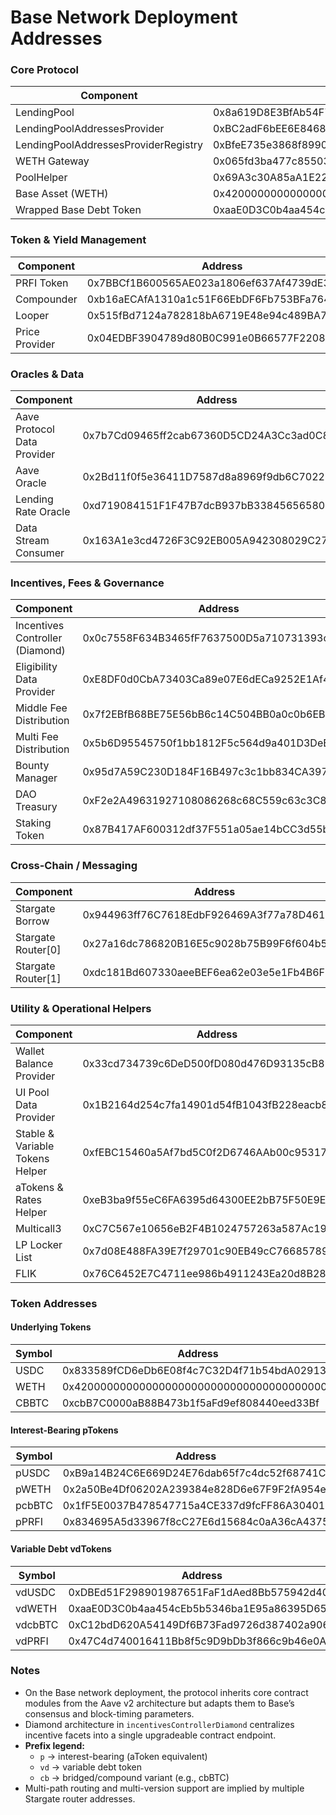 # Base Network Deployment Addresses

### Core Protocol

| Component                            | Address                                    |
| ------------------------------------ | ------------------------------------------ |
| LendingPool                          | 0x8a619D8E3BfAb54F7C30Ef39Ce16c53429c739C3 |
| LendingPoolAddressesProvider         | 0xBC2adF6bEE6E8468f9E60DFC017D4E2Ce682be0C |
| LendingPoolAddressesProviderRegistry | 0xBfeE735e3868f8990787CCEAA4B920C9Ed162b07 |
| WETH Gateway                         | 0x065fd3ba477c85503BFac48be7D1a2fcAdA02847 |
| PoolHelper                           | 0x69A3c30A85aA1E22791466a08819c1080f0Aab7f |
| Base Asset (WETH)                    | 0x4200000000000000000000000000000000000006 |
| Wrapped Base Debt Token              | 0xaaE0D3C0b4aa454cEb5b5346ba1E95a86395D656 |

### Token & Yield Management

| Component      | Address                                    |
| -------------- | ------------------------------------------ |
| PRFI Token     | 0x7BBCf1B600565AE023a1806ef637Af4739dE3255 |
| Compounder     | 0xb16aECAfA1310a1c51F66EbDF6Fb753BFa76450E |
| Looper         | 0x515fBd7124a782818bA6719E48e94c489BA769F4 |
| Price Provider | 0x04EDBF3904789d80B0C991e0B66577F2208A2bE6 |

### Oracles & Data

| Component                   | Address                                    |
| --------------------------- | ------------------------------------------ |
| Aave Protocol Data Provider | 0x7b7Cd09465ff2cab67360D5CD24A3Cc3ad0C856a |
| Aave Oracle                 | 0x2Bd11f0f5e36411D7587d8a8969f9db6C7022973 |
| Lending Rate Oracle         | 0xd719084151F1F47B7dcB937bB33845656580b79d |
| Data Stream Consumer        | 0x163A1e3cd4726F3C92EB005A942308029C27f64B |

### Incentives, Fees & Governance

| Component                       | Address                                    |
| ------------------------------- | ------------------------------------------ |
| Incentives Controller (Diamond) | 0x0c7558F634B3465fF7637500D5a710731393c8F2 |
| Eligibility Data Provider       | 0xE8DF0d0CbA73403Ca89e07E6dECa9252E1Af4084 |
| Middle Fee Distribution         | 0x7f2EBfB68BE75E56bB6c14C504BB0a0c0b6EB8df |
| Multi Fee Distribution          | 0x5b6D95545750f1bb1812F5c564d9a401D3DeBd80 |
| Bounty Manager                  | 0x95d7A59C230D184F16B497c3c1bb834CA397C241 |
| DAO Treasury                    | 0xF2e2A49631927108086268c68C559c63c3C8f73d |
| Staking Token                   | 0x87B417AF600312df37F551a05ae14bCC3d55bC36 |

### Cross-Chain / Messaging

| Component           | Address                                    |
| ------------------- | ------------------------------------------ |
| Stargate Borrow     | 0x944963ff76C7618EdbF926469A3f77a78D461D65 |
| Stargate Router\[0] | 0x27a16dc786820B16E5c9028b75B99F6f604b5d26 |
| Stargate Router\[1] | 0xdc181Bd607330aeeBEF6ea62e03e5e1Fb4B6F7C7 |

### Utility & Operational Helpers

| Component                       | Address                                    |
| ------------------------------- | ------------------------------------------ |
| Wallet Balance Provider         | 0x33cd734739c6DeD500fD080d476D93135cB813Ef |
| UI Pool Data Provider           | 0x1B2164d254c7fa14901d54fB1043fB228eacb8F6 |
| Stable & Variable Tokens Helper | 0xfEBC15460a5Af7bd5C0f2D6746AAb00c9531747D |
| aTokens & Rates Helper          | 0xeB3ba9f55eC6FA6395d64300EE2bB75F50E9E8e5 |
| Multicall3                      | 0xC7C567e10656eB2F4B1024757263a587Ac1942ad |
| LP Locker List                  | 0x7d08E488FA39E7f29701c90EB49cC766857895a8 |
| FLIK                            | 0x76C6452E7C4711ee986b4911243Ea20d8B28f506 |

### Token Addresses

#### Underlying Tokens

| Symbol | Address                                    |
| ------ | ------------------------------------------ |
| USDC   | 0x833589fCD6eDb6E08f4c7C32D4f71b54bdA02913 |
| WETH   | 0x4200000000000000000000000000000000000006 |
| CBBTC  | 0xcbB7C0000aB88B473b1f5aFd9ef808440eed33Bf |

#### Interest-Bearing pTokens

| Symbol | Address                                    |
| ------ | ------------------------------------------ |
| pUSDC  | 0xB9a14B24C6E669D24E76dab65f7c4dc52f68741C |
| pWETH  | 0x2a50Be4Df06202A239384e828D6e67F9F2fA954e |
| pcbBTC | 0x1fF5E0037B478547715a4CE337d9fcFF86A30401 |
| pPRFI  | 0x834695A5d33967f8cC27E6d15684c0aA36cA4375 |

#### Variable Debt vdTokens

| Symbol  | Address                                    |
| ------- | ------------------------------------------ |
| vdUSDC  | 0xDBEd51F298901987651FaF1dAed8Bb575942d406 |
| vdWETH  | 0xaaE0D3C0b4aa454cEb5b5346ba1E95a86395D656 |
| vdcbBTC | 0xC12bdD620A54149Df6B73Fad9726d387402a9066 |
| vdPRFI  | 0x47C4d740016411Bb8f5c9D9bDb3f866c9b46e0A4 |

### Notes

* On the Base network deployment, the protocol inherits core contract modules from the Aave v2 architecture but adapts them to Base’s consensus and block-timing parameters.
* Diamond architecture in `incentivesControllerDiamond` centralizes incentive facets into a single upgradeable contract endpoint.
* **Prefix legend:**
  * `p` → interest-bearing (aToken equivalent)
  * `vd` → variable debt token
  * `cb` → bridged/compound variant (e.g., cbBTC)
* Multi-path routing and multi-version support are implied by multiple Stargate router addresses.

